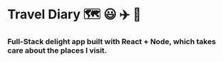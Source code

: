 # Travel Diary 🗺 😃 ✈️ 📓

### Full-Stack delight app built with React + Node, which takes care about the places I visit.

